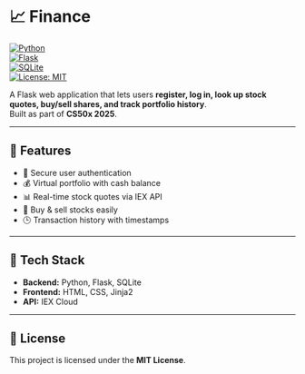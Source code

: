 # 📈 Finance

[![Python](https://img.shields.io/badge/Python-3.9+-blue.svg)](https://www.python.org/)  
[![Flask](https://img.shields.io/badge/Flask-2.0+-black.svg)](https://flask.palletsprojects.com/)  
[![SQLite](https://img.shields.io/badge/SQLite-DB-blue.svg)](https://www.sqlite.org/)  
[![License: MIT](https://img.shields.io/badge/License-MIT-green.svg)](https://opensource.org/licenses/MIT)

A Flask web application that lets users **register, log in, look up stock quotes, buy/sell shares, and track portfolio history**.  
Built as part of **CS50x 2025**.

---

## 🚀 Features
- 🔑 Secure user authentication  
- 💰 Virtual portfolio with cash balance  
- 📊 Real-time stock quotes via IEX API  
- 🛒 Buy & sell stocks easily  
- 🕒 Transaction history with timestamps  

---

## 📂 Tech Stack
- **Backend:** Python, Flask, SQLite  
- **Frontend:** HTML, CSS, Jinja2  
- **API:** IEX Cloud  

---

## 📜 License
This project is licensed under the **MIT License**.  
